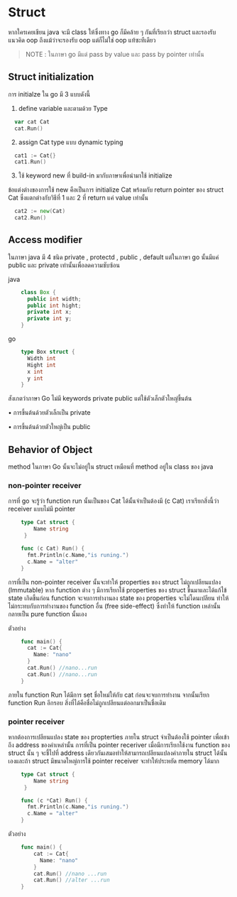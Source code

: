 # Struct 

หากใครเคยเขียน java จะมี class ให้ซึ่งทาง go ก็มีคล้าย ๆ กันที่เรียกว่า struct และรองรับแนวคิด oop ถึงแม้ว่าจะรองรับ oop แต่ก็ไม่ใช่ oop แท้ซะทีเดียว

> NOTE :  ในภาษา go  มีแต่ pass by value และ pass by pointer เท่านั้น


##  Struct initialization

การ initialze ใน go มี 3 แบบดังนี้

1. define variable และตามด้วย Type
```go
  var cat Cat
  cat.Run()
```
2. assign Cat type แบบ dynamic typing

```go
  cat1 := Cat{}
  cat1.Run()
```

3. ใช้ keyword new ที่ build-in มากับภาษาเพื่อนำมาใช้ initialize 
  
  ข้อแต่งต่างของการใช้ new  คือเป็นการ initialize Cat  พร้อมกับ return pointer ของ struct Cat ซึ่งแตกต่างกับวิธีที่ 1 และ 2 ที่ return แค่ value เท่านั้น
```go   
  cat2 := new(Cat)
  cat2.Run()
```

  

## Access modifier
ในภาษา java มี 4 ชนิด private , protectd , public , default แต่ในภาษา go นั้นมีแค่ public และ private เท่านั้นเพื่อลดความซับซ้อน 

java
```java
    class Box {
      public int width;
      public int hight;
      private int x;
      private int y;
    }
```
go 
```go
    type Box struct {
      Width int
      Hight int
      x int
      y int
    }
```
สังเกตว่าภาษา Go ไม่มี keywords private public แต่ใช้ตัวเล็กตัวใหญ่ขึ้นต้น 

• การขึ้นต้นด้วยตัวเล็กเป็น private 

• การขึ้นต้นด้วยตัวใหญ่เป็น public

## Behavior of Object

method ในภาษา Go นั้นจะไม่อยู่ใน  struct เหมือนที่ method อยู่ใน class ของ java 

### non-pointer receiver

การที่ go จะรู้ว่า function run นั้นเป็นของ Cat ได้นั้นจำเป็นต้องมี  (c Cat) เราเรียกสิ่งนี้ว่า receiver แบบไม่มี pointer 
```go
    type Cat struct {
        Name string
     }

    func (c Cat) Run() { 
      fmt.Println(c.Name,"is runing.") 
      c.Name = "alter"
    }
```
การที่เป็น non-pointer receiver นั้นจะทำให้ properties ของ struct ไม่ถูกเปลียนแปลง (Immutable) หาก function ต่าง ๆ มีการเรียกใช้ properties ของ struct ขึ้นมาและได้แก้ไข้ state เกิดขึ้นก่อน function จะจบการทำงานลง state ของ properties จะไม่โดนเปลียน ทำให้ไม่กระทบกับการทำงานของ function อื่น (free side-effect) ซึ่งทำให้
function เหล่านั้นกลายเป็น pure function นั้นเอง

ตัวอย่าง 
```go
    func main() {
      cat := Cat{
        Name: "nano"
      }
      cat.Run() //nano...run
      cat.Run() //nano...run
    }
```

ภายใน function Run ได้มีการ set ชื่อใหม่ให้กับ cat ก่อนจะจบการทำงาน จากนั้นเรียก function Run อีกรอบ สิ่งที่ได้คือชื่อไม่ถูกเปลียนแต่ออกมาเป็นชื่อเดิม

### pointer receiver

หากต้องการเปลียนแปลง state ของ propterties ภายใน struct จำเป็นต้องใช้ pointer เพื่อเข้าถึง address ของค่าเหล่านั้น การที่เป็น pointer receriver เมื่อมีการเรียกใช้งาน function  ของ struct นั้น ๆ จะชี้ไปที่ address เดียวกันเสมอทำให้สามารถเปลียนแปลงค่าภายใน struct ได้นั้นเองและถ้า struct มีขนาดใหญ่การใช้ pointer receiver จะทำให้ประหยัด memory ได้มาก
```go
    type Cat struct {
        Name string
     }

    func (c *Cat) Run() { 
      fmt.Println(c.Name,"is runing.") 
      c.Name = "alter"
    }
```
ตัวอย่าง
```go
    func main() {
        cat := Cat{
          Name: "nano"
        }
        cat.Run() //nano ...run
        cat.Run() //alter ...run
    }
```
